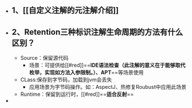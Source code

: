 - ## 1、[[自定义注解的元注解介绍]]
- ## 2、Retention三种标识注解生命周期的方法有什么区别？
	- Source：保留源代码
		- 场景：可提供给[[#red]]==**IDE语法检查（此注解的意义在于能够取代枚举，实现如方法入参限制。）、APT**==等场景使用
	- CLass:保存到字节码，加载到jvm会丢失
		- 应用场景为字节码操作。如：AspectJ、热修复Roubust中应用此场景
	- Runtime：保留到运行时，[[#red]]==**适合反射**==
-